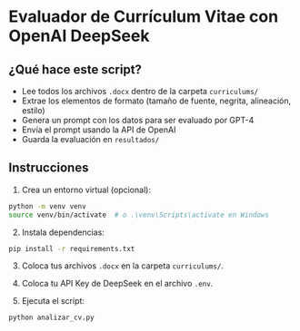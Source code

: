 
# Evaluador de Currículum Vitae con OpenAI DeepSeek

## ¿Qué hace este script?

- Lee todos los archivos `.docx` dentro de la carpeta `curriculums/`
- Extrae los elementos de formato (tamaño de fuente, negrita, alineación, estilo)
- Genera un prompt con los datos para ser evaluado por GPT-4
- Envía el prompt usando la API de OpenAI
- Guarda la evaluación en `resultados/`

## Instrucciones

1. Crea un entorno virtual (opcional):

```bash
python -m venv venv
source venv/bin/activate  # o .\venv\Scripts\activate en Windows
```

2. Instala dependencias:

```bash
pip install -r requirements.txt
```

3. Coloca tus archivos `.docx` en la carpeta `curriculums/`.

4. Coloca tu API Key de DeepSeek en el archivo `.env`.

5. Ejecuta el script:

```bash
python analizar_cv.py
```
